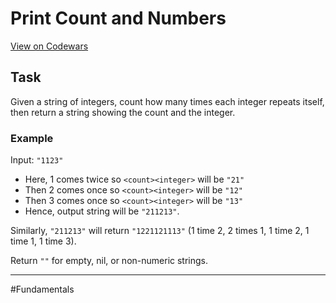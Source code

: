 # Print Count and Numbers

[View on Codewars](https://www.codewars.com/kata/559af787b4b8eac78b000022/python)

## Task

Given a string of integers, count how many times each integer repeats itself, then return a string showing the count and the integer.

### Example

Input: `"1123"`

- Here, 1 comes twice so `<count><integer>` will be `"21"`
- Then 2 comes once so `<count><integer>` will be `"12"`
- Then 3 comes once so `<count><integer>` will be `"13"`
- Hence, output string will be `"211213"`.

Similarly, `"211213"` will return `"1221121113"` (1 time 2, 2 times 1, 1 time 2, 1 time 1, 1 time 3).

Return `""` for empty, nil, or non-numeric strings.

---

#Fundamentals